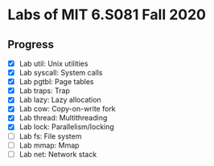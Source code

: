 # Labs of MIT 6.S081 Fall 2020

## Progress

- [x]  Lab util: Unix utilities
- [x]  Lab syscall: System calls
- [x]  Lab pgtbl: Page tables
- [x]  Lab traps: Trap
- [x]  Lab lazy: Lazy allocation
- [x]  Lab cow: Copy-on-write fork
- [x]  Lab thread: Multithreading
- [x]  Lab lock: Parallelism/locking
- [ ]  Lab fs: File system
- [ ]  Lab mmap: Mmap
- [ ]  Lab net: Network stack
